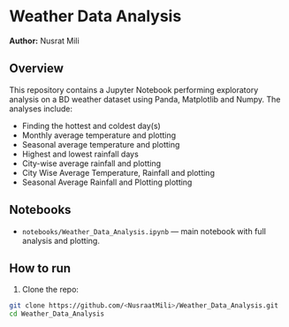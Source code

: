# Weather Data Analysis


**Author:** Nusrat Mili


## Overview


This repository contains a Jupyter Notebook performing exploratory analysis on a BD weather dataset using Panda, Matplotlib and Numpy. The analyses include:


- Finding the hottest and coldest day(s)
- Monthly average temperature and plotting
- Seasonal average temperature and plotting
- Highest and lowest rainfall days
- City-wise average rainfall and plotting
- City Wise Average Temperature, Rainfall and plotting
- Seasonal Average Rainfall and Plotting plotting

## Notebooks


- `notebooks/Weather_Data_Analysis.ipynb` — main notebook with full analysis and plotting.


## How to run


1. Clone the repo:


```bash
git clone https://github.com/<NusraatMili>/Weather_Data_Analysis.git
cd Weather_Data_Analysis
